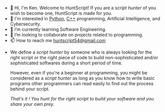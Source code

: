 - 👋 Hi, I'm Ken. Welcome to HuntScript!
  If you are a *script hunter* of you wish to become one, HuntScript is made for you.
- 👀 I'm  interested in [Python](https://www.python.org/), [C++](https://cplusplus.com/) programming, Artificial Intelligence, and Cybersecurity.
- 🌱 I’m currently learning Software Engineering.
- 💞️ I’m looking to collaborate on projects related to programming. 
- 📫 How to reach me huntscript54@gmail.com
  
* We define a *script hunter* by someone who is always looking for the right
  script or the right piece of code to build non-sophisticated and/or sophisticated 
  softwares during a short period of time. 

  However, even if you're a beginner at programming, you might be considered as a 
  *script hunter* as long as you know how to write basic programs other programmers 
  can read easily to find out the process behind your script.
  
   
 

 
  
  _That's it ! You hunt for the right script to build your software and you share your own prey._

  <!---
  huntscript/huntscript is a ✨ special ✨ repository because its `README.md` (this file) appears on your GitHub profile.
  You can click the Preview link to take a look at your changes.
  --->
